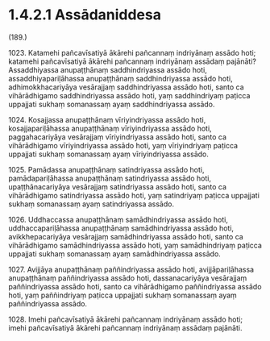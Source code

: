 

# 1.4.2.1 Assādaniddesa





(189.)

1023\. Katamehi pañcavīsatiyā ākārehi pañcannaṃ indriyānaṃ assādo hoti; katamehi pañcavīsatiyā ākārehi pañcannaṃ indriyānaṃ assādaṃ pajānāti? Assaddhiyassa anupaṭṭhānaṃ saddhindriyassa assādo hoti, assaddhiyapariḷāhassa anupaṭṭhānaṃ saddhindriyassa assādo hoti, adhimokkhacariyāya vesārajjaṃ saddhindriyassa assādo hoti, santo ca vihārādhigamo saddhindriyassa assādo hoti, yaṃ saddhindriyaṃ paṭicca uppajjati sukhaṃ somanassaṃ ayaṃ saddhindriyassa assādo.

1024\. Kosajjassa anupaṭṭhānaṃ vīriyindriyassa assādo hoti, kosajjapariḷāhassa anupaṭṭhānaṃ vīriyindriyassa assādo hoti, paggahacariyāya vesārajjaṃ vīriyindriyassa assādo hoti, santo ca vihārādhigamo vīriyindriyassa assādo hoti, yaṃ vīriyindriyaṃ paṭicca uppajjati sukhaṃ somanassaṃ ayaṃ vīriyindriyassa assādo.

1025\. Pamādassa anupaṭṭhānaṃ satindriyassa assādo hoti, pamādapariḷāhassa anupaṭṭhānaṃ satindriyassa assādo hoti, upaṭṭhānacariyāya vesārajjaṃ satindriyassa assādo hoti, santo ca vihārādhigamo satindriyassa assādo hoti, yaṃ satindriyaṃ paṭicca uppajjati sukhaṃ somanassaṃ ayaṃ satindriyassa assādo.

1026\. Uddhaccassa anupaṭṭhānaṃ samādhindriyassa assādo hoti, uddhaccapariḷāhassa anupaṭṭhānaṃ samādhindriyassa assādo hoti, avikkhepacariyāya vesārajjaṃ samādhindriyassa assādo hoti, santo ca vihārādhigamo samādhindriyassa assādo hoti, yaṃ samādhindriyaṃ paṭicca uppajjati sukhaṃ somanassaṃ ayaṃ samādhindriyassa assādo.

1027\. Avijjāya anupaṭṭhānaṃ paññindriyassa assādo hoti, avijjāpariḷāhassa anupaṭṭhānaṃ paññindriyassa assādo hoti, dassanacariyāya vesārajjaṃ paññindriyassa assādo hoti, santo ca vihārādhigamo paññindriyassa assādo hoti, yaṃ paññindriyaṃ paṭicca uppajjati sukhaṃ somanassaṃ ayaṃ paññindriyassa assādo.

1028\. Imehi pañcavīsatiyā ākārehi pañcannaṃ indriyānaṃ assādo hoti; imehi pañcavīsatiyā ākārehi pañcannaṃ indriyānaṃ assādaṃ pajānāti.




